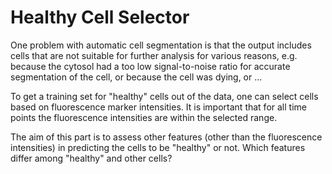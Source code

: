 # Healthy Cell Selector
One problem with automatic cell segmentation is that the output includes cells that are not suitable for further analysis for various reasons, e.g. because the cytosol had a too low signal-to-noise ratio for accurate segmentation of the cell, or because the cell was dying, or …

To get a training set for "healthy" cells out of the data, one can select cells based on fluorescence marker intensities. It is important that for all time points the fluorescence intensities are within the selected range.

The aim of this part is to assess other features (other than the fluorescence intensities) in predicting the cells to be "healthy" or not. Which features differ among "healthy" and other cells?